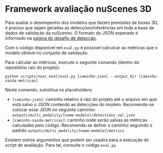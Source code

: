 
# Framework avaliação nuScenes 3D

Para avaliar o desempenho dos modelos que fazem previsões de boxes 3D, é preciso que sejam geradas as detecções/inferências em toda a base de dados de validação da nuScenes. O formato do JSON esperado é informado na [página do desafio de detecção](https://nuscenes.org/object-detection).

Com o código disponível em `eval.py` é possível calculcar as métricas que o modelo obteve no conjunto de validação.

Para calcular as métricas, execute o seguinte comando (dentro do repositório raiz do projeto):

`python scripts/nusc_eval/eval.py [caminho-json] --output_dir [caminho-saida-metricas]`

Neste comando, substitua os placeholders:
- `[caminho-json]`: caminho relativo à raiz do projeto até o arquivo em que está salvo o JSON contendo as detecções do modelo. Recomenda-se colocar esse JSON no seguinte caminho: `outputs/multi_modality/[nome-modelo]/detections_val.json`
- `[caminho-saida-metricas]`: caminho onde serão salvas as métricas calculadas pelo código. Recomenda-se definir o caminho seguindo o padrão `outputs/multi_modality/[nome-modelo]/metrics`

Existem outros argumentos que podem ser usados para a execução do script de avaliação. Para tal, consulte o código `eval.py`